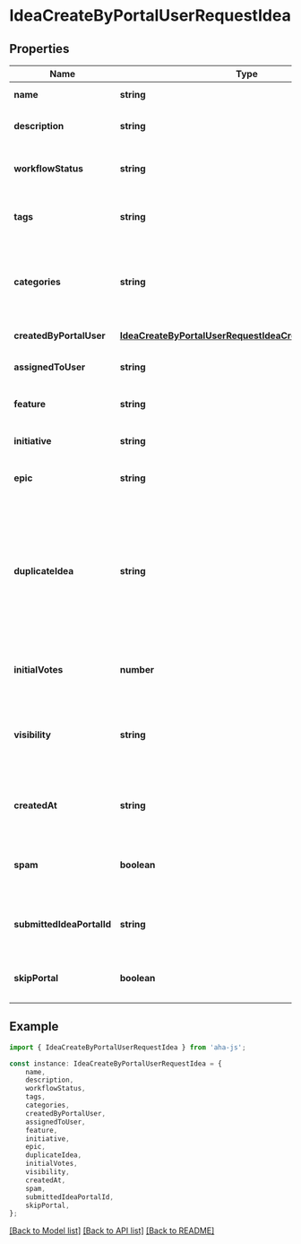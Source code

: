 # IdeaCreateByPortalUserRequestIdea


## Properties

Name | Type | Description | Notes
------------ | ------------- | ------------- | -------------
**name** | **string** | Name of the idea | [default to undefined]
**description** | **string** | Description of the idea — may include HTML formatting. | [optional] [default to undefined]
**workflowStatus** | **string** | Status of the idea — must be a valid status for the selected product.  | [optional] [default to undefined]
**tags** | **string** | Tags to add to the idea. Multiple tags must be separated by commas.  | [optional] [default to undefined]
**categories** | **string** | Names of any existing categories the idea should be assigned to. Multiple categories must be separated by commas.  | [optional] [default to undefined]
**createdByPortalUser** | [**IdeaCreateByPortalUserRequestIdeaCreatedByPortalUser**](IdeaCreateByPortalUserRequestIdeaCreatedByPortalUser.md) |  | [default to undefined]
**assignedToUser** | **string** | Email address of user that is assigned the idea. | [optional] [default to undefined]
**feature** | **string** | Name or ID of the feature that the idea was promoted to | [optional] [default to undefined]
**initiative** | **string** | Name or ID of the initiative that the idea was promoted to | [optional] [default to undefined]
**epic** | **string** | Name or ID of the epic that the idea was promoted to | [optional] [default to undefined]
**duplicateIdea** | **string** | Idea ID or key for an idea which this idea duplicates. Setting this value will merge this idea into the provided idea ID; setting it to a null or blank value will unmerge this idea. Note that in the API response, this attribute is called duplicate_of.  | [optional] [default to undefined]
**initialVotes** | **number** | Number of votes to seed the vote count with when importing from other systems  | [optional] [default to undefined]
**visibility** | **string** | Initial visibility of the idea (aha, creator, employee, employee_or_creator, creator_organization, or public - aha is the default)  | [optional] [default to undefined]
**createdAt** | **string** | Date of idea creation. In UTC timezone with format YYYY-MM-DD or YYYY-MM-DD HH:MM:SS.  | [optional] [default to undefined]
**spam** | **boolean** | Whether the idea is considered spam. Must be \&#39;true\&#39; or \&#39;false\&#39; | [optional] [default to undefined]
**submittedIdeaPortalId** | **string** | Numeric ID of the ideas portal. We strongly suggest you set this if the creator is an idea user.  | [optional] [default to undefined]
**skipPortal** | **boolean** | If true, the idea will not be submitted to any portal. Default is false.  | [optional] [default to undefined]

## Example

```typescript
import { IdeaCreateByPortalUserRequestIdea } from 'aha-js';

const instance: IdeaCreateByPortalUserRequestIdea = {
    name,
    description,
    workflowStatus,
    tags,
    categories,
    createdByPortalUser,
    assignedToUser,
    feature,
    initiative,
    epic,
    duplicateIdea,
    initialVotes,
    visibility,
    createdAt,
    spam,
    submittedIdeaPortalId,
    skipPortal,
};
```

[[Back to Model list]](../README.md#documentation-for-models) [[Back to API list]](../README.md#documentation-for-api-endpoints) [[Back to README]](../README.md)
